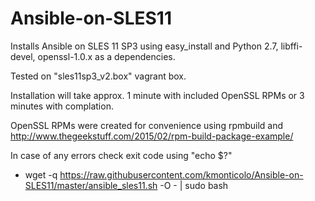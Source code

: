 # Ansible-on-SLES11

Installs Ansible on SLES 11 SP3 using easy_install and Python 2.7, libffi-devel, openssl-1.0.x as a dependencies. 

Tested on "sles11sp3_v2.box" vagrant box.

Installation will take approx. 1 minute with included OpenSSL RPMs or 3 minutes with complation.

OpenSSL RPMs were created for convenience using rpmbuild and http://www.thegeekstuff.com/2015/02/rpm-build-package-example/

In case of any errors check exit code using "echo $?" 
 
- wget -q https://raw.githubusercontent.com/kmonticolo/Ansible-on-SLES11/master/ansible_sles11.sh -O - | sudo bash
 
